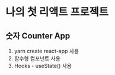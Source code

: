 # 나의 첫 리액트 프로젝트

## 숫자 Counter App

1. yarn create react-app <counter-app> 사용
2. 함수형 컴포넌트 사용
3. Hooks - useState() 사용
